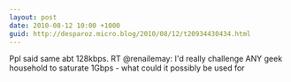 ```yaml
---
layout: post
date: 2010-08-12 10:00 +1000
guid: http://desparoz.micro.blog/2010/08/12/t20934430434.html
---
```

Ppl said same abt 128kbps. RT @renailemay: I'd really challenge ANY geek household to saturate 1Gbps - what could it possibly be used for
